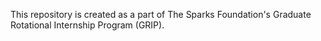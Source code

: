 This repository is created as a part of The Sparks Foundation's Graduate Rotational Internship Program (GRIP).
